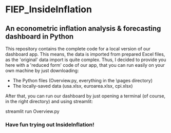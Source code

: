 # FIEP_InsideInflation
## An econometric inflation analysis &amp; forecasting dashboard in Python

This repository contains the complete code for a local version of our dashboard app. This means, the data is imported from prepared Excel files, as the 'original' data import is quite complex. Thus, I decided to provide you here with a 'reduced form' code of our app, that you can run easily on your own machine by just downloading:

- The Python files (Overview.py, everything in the \pages directory)
- The locally-saved data (usa.xlsx, euroarea.xlsx, cpi.xlsx)
  
After that, you can run our dashboard by just opening a terminal (of course, in the right directory) and using streamlit:

streamlit run Overview.py

### Have fun trying out InsideInflation!
